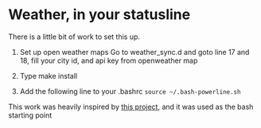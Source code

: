 # Weather, in your statusline

There is a little bit of work to set this up.

1) Set up open weather maps
Go to weather\_sync.d and goto line 17 and 18, fill your city id, and api key from openweather map

2) Type make install

3) Add the following line to your .bashrc
`source ~/.bash-powerline.sh`


This work was heavily inspired by [this project](https://github.com/riobard/bash-powerline), and it was used as the bash starting point
